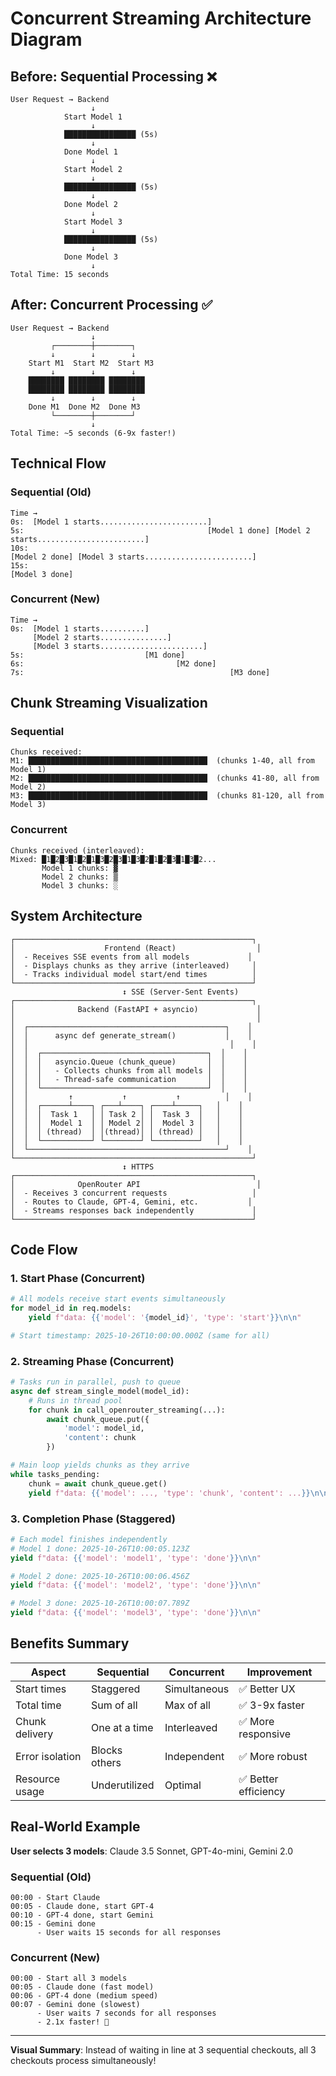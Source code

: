 # Concurrent Streaming Architecture Diagram

## Before: Sequential Processing ❌

```
User Request → Backend
                  ↓
            Start Model 1
                  ↓
            ████████████████ (5s)
                  ↓
            Done Model 1
                  ↓
            Start Model 2
                  ↓
            ████████████████ (5s)
                  ↓
            Done Model 2
                  ↓
            Start Model 3
                  ↓
            ████████████████ (5s)
                  ↓
            Done Model 3
                  ↓
Total Time: 15 seconds
```

## After: Concurrent Processing ✅

```
User Request → Backend
                  ↓
         ┌────────┼────────┐
         ↓        ↓        ↓
    Start M1  Start M2  Start M3
         ↓        ↓        ↓
    ████████ ████████ ████████
    ████████ ████████ ████████
         ↓        ↓        ↓
    Done M1  Done M2  Done M3
         └────────┼────────┘
                  ↓
Total Time: ~5 seconds (6-9x faster!)
```

## Technical Flow

### Sequential (Old)

```
Time →
0s:  [Model 1 starts........................]
5s:                                         [Model 1 done] [Model 2 starts........................]
10s:                                                                                              [Model 2 done] [Model 3 starts........................]
15s:                                                                                                                                                       [Model 3 done]
```

### Concurrent (New)

```
Time →
0s:  [Model 1 starts..........]
     [Model 2 starts...............]
     [Model 3 starts.......................]
5s:                           [M1 done]
6s:                                  [M2 done]
7s:                                              [M3 done]
```

## Chunk Streaming Visualization

### Sequential

```
Chunks received:
M1: ████████████████████████████████████████  (chunks 1-40, all from Model 1)
M2: ████████████████████████████████████████  (chunks 41-80, all from Model 2)
M3: ████████████████████████████████████████  (chunks 81-120, all from Model 3)
```

### Concurrent

```
Chunks received (interleaved):
Mixed: █1█2█3█1█2█1█3█2█3█1█3█2█1█2█3█1█3█2...
       Model 1 chunks: ▓
       Model 2 chunks: ▒
       Model 3 chunks: ░
```

## System Architecture

```
┌─────────────────────────────────────────────────────┐
│                    Frontend (React)                  │
│  - Receives SSE events from all models             │
│  - Displays chunks as they arrive (interleaved)     │
│  - Tracks individual model start/end times          │
└─────────────────────────────────────────────────────┘
                         ↕ SSE (Server-Sent Events)
┌─────────────────────────────────────────────────────┐
│              Backend (FastAPI + asyncio)             │
│                                                      │
│  ┌────────────────────────────────────────────┐    │
│  │      async def generate_stream()           │    │
│  │                                             │    │
│  │  ┌─────────────────────────────────────┐  │    │
│  │  │   asyncio.Queue (chunk_queue)       │  │    │
│  │  │   - Collects chunks from all models │  │    │
│  │  │   - Thread-safe communication       │  │    │
│  │  └─────────────────────────────────────┘  │    │
│  │         ↑           ↑           ↑          │    │
│  │  ┌──────┴────┐ ┌───┴────┐ ┌────┴─────┐   │    │
│  │  │  Task 1   │ │ Task 2 │ │  Task 3  │   │    │
│  │  │  Model 1  │ │ Model 2│ │  Model 3 │   │    │
│  │  │ (thread)  │ │(thread)│ │ (thread) │   │    │
│  │  └───────────┘ └────────┘ └──────────┘   │    │
│  └────────────────────────────────────────────┘    │
└─────────────────────────────────────────────────────┘
                         ↕ HTTPS
┌─────────────────────────────────────────────────────┐
│              OpenRouter API                          │
│  - Receives 3 concurrent requests                   │
│  - Routes to Claude, GPT-4, Gemini, etc.           │
│  - Streams responses back independently             │
└─────────────────────────────────────────────────────┘
```

## Code Flow

### 1. Start Phase (Concurrent)

```python
# All models receive start events simultaneously
for model_id in req.models:
    yield f"data: {{'model': '{model_id}', 'type': 'start'}}\n\n"

# Start timestamp: 2025-10-26T10:00:00.000Z (same for all)
```

### 2. Streaming Phase (Concurrent)

```python
# Tasks run in parallel, push to queue
async def stream_single_model(model_id):
    # Runs in thread pool
    for chunk in call_openrouter_streaming(...):
        await chunk_queue.put({
            'model': model_id,
            'content': chunk
        })

# Main loop yields chunks as they arrive
while tasks_pending:
    chunk = await chunk_queue.get()
    yield f"data: {{'model': ..., 'type': 'chunk', 'content': ...}}\n\n"
```

### 3. Completion Phase (Staggered)

```python
# Each model finishes independently
# Model 1 done: 2025-10-26T10:00:05.123Z
yield f"data: {{'model': 'model1', 'type': 'done'}}\n\n"

# Model 2 done: 2025-10-26T10:00:06.456Z
yield f"data: {{'model': 'model2', 'type': 'done'}}\n\n"

# Model 3 done: 2025-10-26T10:00:07.789Z
yield f"data: {{'model': 'model3', 'type': 'done'}}\n\n"
```

## Benefits Summary

| Aspect          | Sequential    | Concurrent   | Improvement          |
| --------------- | ------------- | ------------ | -------------------- |
| Start times     | Staggered     | Simultaneous | ✅ Better UX         |
| Total time      | Sum of all    | Max of all   | ✅ 3-9x faster       |
| Chunk delivery  | One at a time | Interleaved  | ✅ More responsive   |
| Error isolation | Blocks others | Independent  | ✅ More robust       |
| Resource usage  | Underutilized | Optimal      | ✅ Better efficiency |

## Real-World Example

**User selects 3 models**: Claude 3.5 Sonnet, GPT-4o-mini, Gemini 2.0

### Sequential (Old)

```
00:00 - Start Claude
00:05 - Claude done, start GPT-4
00:10 - GPT-4 done, start Gemini
00:15 - Gemini done
      - User waits 15 seconds for all responses
```

### Concurrent (New)

```
00:00 - Start all 3 models
00:05 - Claude done (fast model)
00:06 - GPT-4 done (medium speed)
00:07 - Gemini done (slowest)
      - User waits 7 seconds for all responses
      - 2.1x faster! 🎉
```

---

**Visual Summary**: Instead of waiting in line at 3 sequential checkouts, all 3 checkouts process simultaneously!
